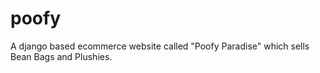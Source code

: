 # poofy
A django based ecommerce website called "Poofy Paradise" which sells Bean Bags and Plushies. 
